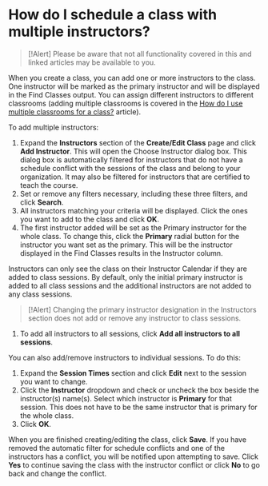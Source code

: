 # How do I schedule a class with multiple instructors?

> [!Alert] Please be aware that not all functionality covered in this and linked articles may be available to you.

When you create a class, you can add one or more instructors to the class. One instructor will be marked as the primary instructor and will be displayed in the Find Classes output. You can assign different instructors to different classrooms (adding multiple classrooms is covered in the [How do I use multiple classrooms for a class?](../classrooms-equipment/use-multiple-classrooms-for-class.md) article).

To add multiple instructors:
1. Expand the **Instructors** section of the **Create/Edit Class** page and click **Add Instructor**. This will open the Choose Instructor dialog box. This dialog box is automatically filtered for instructors that do not have a schedule conflict with the sessions of the class and belong to your organization. It may also be filtered for instructors that are certified to teach the course.
1. Set or remove any filters necessary, including these three filters, and click **Search**. 
1. All instructors matching your criteria will be displayed. Click the ones you want to add to the class and click **OK**.
1. The first instructor added will be set as the Primary instructor for the whole class. To change this, click the **Primary** radial button for the instructor you want set as the primary. This will be the instructor displayed in the Find Classes results in the Instructor column.

Instructors can only see the class on their Instructor Calendar if they are added to class sessions. By default, only the initial primary instructor is added to all class sessions and the additional instructors are not added to any class sessions.

>[!Alert] Changing the primary instructor designation in the Instructors section does not add or remove any instructor to class sessions. 

1. To add all instructors to all sessions, click **Add all instructors to all sessions**. 

You can also add/remove instructors to individual sessions. To do this: 
1. Expand the **Session Times** section and click **Edit** next to the session you want to change. 
1. Click the **Instructor** dropdown and check or uncheck the box beside the instructor(s) name(s). Select which instructor is **Primary** for that session. This does not have to be the same instructor that is primary for the whole class.
1. Click **OK**.

When you are finished creating/editing the class, click **Save**. If you have removed the automatic filter for schedule conflicts and one of the instructors has a conflict, you will be notified upon attempting to save. Click **Yes** to continue saving the class with the instructor conflict or click **No** to go back and change the conflict.

